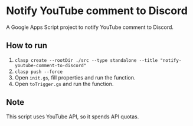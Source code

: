 # Notify YouTube comment to Discord

A Google Apps Script project to notify YouTube comment to Discord.

## How to run

1.  `clasp create --rootDir ./src --type standalone --title "notify-youtube-comment-to-discord"`
2.  `clasp push --force`
3.  Open `init.gs`, fill properties and run the function.
4.  Open `toTrigger.gs` and run the function.

## Note

This script uses YouTube API, so it spends API quotas.
